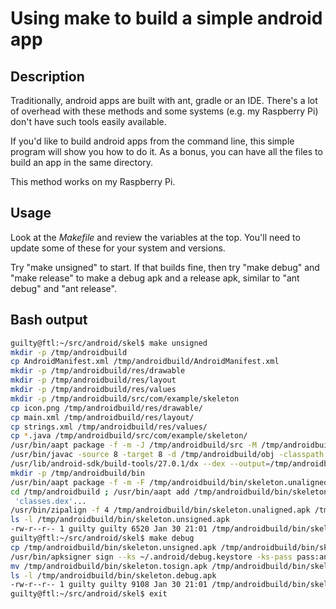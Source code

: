 
# Using make to build a simple android app

## Description

Traditionally, android apps are built with ant, gradle or an IDE. There's
a lot of overhead with these methods and some systems (e.g. my Raspberry Pi)
don't have such tools easily available.

If you'd like to build android apps from the command line, this simple program
will show you how to do it. As a bonus, you can have all the files to build an
app in the same directory.

This method works on my Raspberry Pi.

## Usage

Look at the *Makefile* and review the variables at the top. You'll need
to update some of these for your system and versions.

Try "make unsigned" to start. If that builds fine, then try "make debug"
and "make release" to make a debug apk and a release apk, similar to
"ant debug" and "ant release".

## Bash output
```bash
guilty@ftl:~/src/android/skel$ make unsigned
mkdir -p /tmp/androidbuild
cp AndroidManifest.xml /tmp/androidbuild/AndroidManifest.xml
mkdir -p /tmp/androidbuild/res/drawable
mkdir -p /tmp/androidbuild/res/layout
mkdir -p /tmp/androidbuild/res/values
mkdir -p /tmp/androidbuild/src/com/example/skeleton
cp icon.png /tmp/androidbuild/res/drawable/
cp main.xml /tmp/androidbuild/res/layout/
cp strings.xml /tmp/androidbuild/res/values/
cp *.java /tmp/androidbuild/src/com/example/skeleton/
/usr/bin/aapt package -f -m -J /tmp/androidbuild/src -M /tmp/androidbuild/AndroidManifest.xml -S /tmp/androidbuild/res -I /usr/lib/android-sdk/platforms/android-19/android.jar
/usr/bin/javac -source 8 -target 8 -d /tmp/androidbuild/obj -classpath /tmp/androidbuild/src -bootclasspath /usr/lib/android-sdk/platforms/android-19/android.jar /tmp/androidbuild/src/com/example/skeleton/*.java
/usr/lib/android-sdk/build-tools/27.0.1/dx --dex --output=/tmp/androidbuild/classes.dex /tmp/androidbuild/obj
mkdir -p /tmp/androidbuild/bin
/usr/bin/aapt package -f -m -F /tmp/androidbuild/bin/skeleton.unaligned.apk -M /tmp/androidbuild/AndroidManifest.xml -S /tmp/androidbuild/res -I /usr/lib/android-sdk/platforms/android-19/android.jar
cd /tmp/androidbuild ; /usr/bin/aapt add /tmp/androidbuild/bin/skeleton.unaligned.apk classes.dex
 'classes.dex'...
/usr/bin/zipalign -f 4 /tmp/androidbuild/bin/skeleton.unaligned.apk /tmp/androidbuild/bin/skeleton.unsigned.apk
ls -l /tmp/androidbuild/bin/skeleton.unsigned.apk
-rw-r--r-- 1 guilty guilty 6520 Jan 30 21:01 /tmp/androidbuild/bin/skeleton.unsigned.apk
guilty@ftl:~/src/android/skel$ make debug
cp /tmp/androidbuild/bin/skeleton.unsigned.apk /tmp/androidbuild/bin/skeleton.tosign.apk
/usr/bin/apksigner sign --ks ~/.android/debug.keystore -ks-pass pass:android /tmp/androidbuild/bin/skeleton.tosign.apk
mv /tmp/androidbuild/bin/skeleton.tosign.apk /tmp/androidbuild/bin/skeleton.debug.apk
ls -l /tmp/androidbuild/bin/skeleton.debug.apk
-rw-r--r-- 1 guilty guilty 9108 Jan 30 21:01 /tmp/androidbuild/bin/skeleton.debug.apk
guilty@ftl:~/src/android/skel$ exit
```
